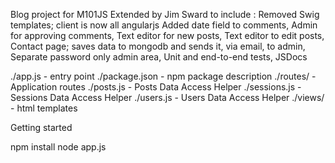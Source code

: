 Blog project for M101JS
Extended by Jim Sward to include :
Removed Swig templates; client is now all angularjs
Added date field to comments,
Admin for approving comments,
Text editor for new posts,
Text editor to edit posts,
Contact page; saves data to mongodb and sends it, via email, to admin,
Separate password only admin area,
Unit and end-to-end tests,
JSDocs


./app.js - entry point
./package.json - npm package description
./routes/ - Application routes
./posts.js - Posts Data Access Helper
./sessions.js - Sessions Data Access Helper
./users.js - Users Data Access Helper
./views/ - html templates

Getting started

npm install
node app.js
